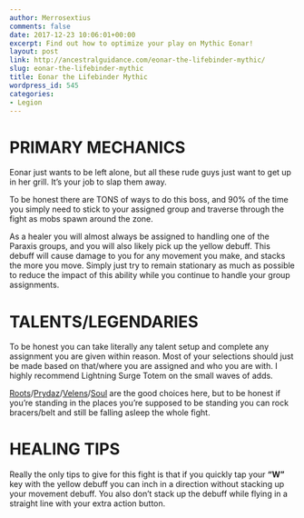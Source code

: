 ```yaml
---
author: Merrosextius
comments: false
date: 2017-12-23 10:06:01+00:00
excerpt: Find out how to optimize your play on Mythic Eonar!
layout: post
link: http://ancestralguidance.com/eonar-the-lifebinder-mythic/
slug: eonar-the-lifebinder-mythic
title: Eonar the Lifebinder Mythic
wordpress_id: 545
categories:
- Legion
---
```



			

# PRIMARY MECHANICS

		
		

Eonar just wants to be left alone, but all these rude guys just want to get up in her grill. It’s your job to slap them away.

To be honest there are TONS of ways to do this boss, and 90% of the time you simply need to stick to your assigned group and traverse through the fight as mobs spawn around the zone.

As a healer you will almost always be assigned to handling one of the Paraxis groups, and you will also likely pick up the yellow debuff. This debuff will cause damage to you for any movement you make, and stacks the more you move. Simply just try to remain stationary as much as possible to reduce the impact of this ability while you continue to handle your group assignments.

		
			

# TALENTS/LEGENDARIES

		
		

To be honest you can take literally any talent setup and complete any assignment you are given within reason. Most of your selections should just be made based on that/where you are assigned and who you are with. I highly recommend Lightning Surge Totem on the small waves of adds.

[Roots](http://www.wowhead.com/item=132466/roots-of-shaladrassil)/[Prydaz](http://www.wowhead.com/item=132444/prydaz-xavarics-magnum-opus)/[Velens](http://www.wowhead.com/item=144258/velens-future-sight)/[Soul](http://www.wowhead.com/item=151647/soul-of-the-farseer) are the good choices here, but to be honest if you’re standing in the places you’re supposed to be standing you can rock bracers/belt and still be falling asleep the whole fight.

		
			

# HEALING TIPS

		
		

Really the only tips to give for this fight is that if you quickly tap your **“W”** key with the yellow debuff you can inch in a direction without stacking up your movement debuff. You also don’t stack up the debuff while flying in a straight line with your extra action button.
